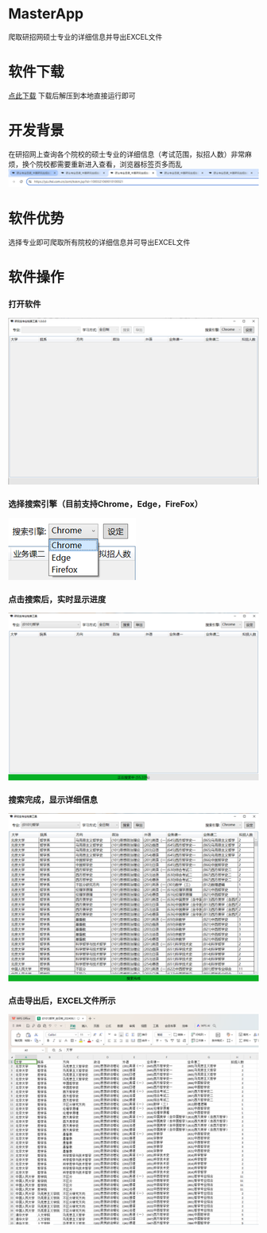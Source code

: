 # MasterApp
爬取研招网硕士专业的详细信息并导出EXCEL文件

# 软件下载
[点此下载](https://github.com/KobeGigi224/MasterApp/raw/main/Release/Release.zip)
下载后解压到本地直接运行即可

# 开发背景
在研招网上查询各个院校的硕士专业的详细信息（考试范围，拟招人数）非常麻烦，换个院校都需要重新进入查看，浏览器标签页多而乱
<img src="https://github.com/KobeGigi224/MasterApp/blob/main/Images/manywebpage.png">

# 软件优势
选择专业即可爬取所有院校的详细信息并可导出EXCEL文件

# 软件操作

### 打开软件
<img src="https://github.com/KobeGigi224/MasterApp/blob/main/Images/index.png">

### 选择搜索引擎（目前支持Chrome，Edge，FireFox）
<img src="https://github.com/KobeGigi224/MasterApp/blob/main/Images/searchengine.png">

### 点击搜索后，实时显示进度
<img src="https://github.com/KobeGigi224/MasterApp/blob/main/Images/searching.png">

### 搜索完成，显示详细信息
<img src="https://github.com/KobeGigi224/MasterApp/blob/main/Images/searchdone.png">

### 点击导出后，EXCEL文件所示
<img src="https://github.com/KobeGigi224/MasterApp/blob/main/Images/outputexcel.png">


